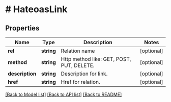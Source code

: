 # # HateoasLink

## Properties

Name | Type | Description | Notes
------------ | ------------- | ------------- | -------------
**rel** | **string** | Relation name | [optional]
**method** | **string** | Http method like: GET, POST, PUT, DELETE. | [optional]
**description** | **string** | Description for link. | [optional]
**href** | **string** | Href for relation. | [optional]

[[Back to Model list]](../../README.md#models) [[Back to API list]](../../README.md#endpoints) [[Back to README]](../../README.md)
